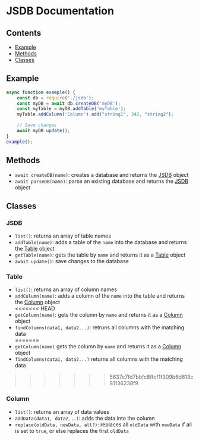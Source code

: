 # JSDB Documentation

## Contents
- [Example](#example)
- [Methods](#methods)
- [Classes](#classes)


## Example
```js
async function example() {
    const db = require('./jsdb');
    const myDB = await db.createDB('myDB');
    const myTable = myDB.addTable('myTable');
    myTable.addColumn('Column').add("string1", 342, "string2");

    // Save changes
    await myDB.update();
}
example();
```


## Methods

- `await createDB(name)`: creates a database and returns the [JSDB](#jsdb) object  
- `await parseDB(name)`: parse an existing database and returns the [JSDB](#jsdb) object  

## Classes

### JSDB
- `list()`: returns an array of table names  
- `addTable(name)`: adds a table of the `name` into the database and returns the [Table](#table) object  
- `getTable(name)`: gets the table by `name` and returns it as a [Table](#table) object  
- `await update()`: save changes to the database

### Table
- `list()`: returns an array of column names  
- `addColumn(name)`: adds a column of the `name` into the table and returns the [Column](#column) object  
<<<<<<< HEAD
- `getColumn(name)`: gets the column by `name` and returns it as a [Column](#column) object  
- `findColumns(data1, data2...)`: retruns all columns with the matching data  
=======
- `getColumn(name)` gets the column by `name` and returns it as a [Column](#column) object  
- `findColumns(data1, data2...)` returns all columns with the matching data  
>>>>>>> 5637c7fd7bbfc8ffcf1f309b6d613c81136238f9

### Column
- `list()`: returns an array of data values 
- `addData(data1, data2...)`: adds the data into the column 
- `replace(oldData, newData, all?)`: replaces all `oldData` with `newData` if all is set to `true`, or else replaces the first `oldData`
